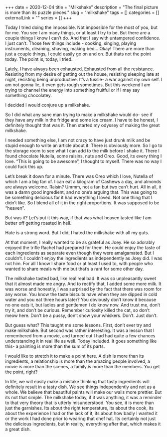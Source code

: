 +++
date = 2020-12-04
title = "Milkshake"
description = "The final picture is more than its puzzle pieces."
slug = "milkshake"
tags = []
categories = []
externalLink = ""
series = []
+++

Today I tried doing the impossible. Not impossible for the most of you, but for me. You see I am many things, or at least I try to be. But there are a couple things I know I can’t do. And that I say with untampered confidence. I just can’t. Those few things include - cooking, singing, playing instruments, cleaning, shaving, making bed… Okay! There are more than just a couple things, I could easily go on and on. But thats not the point today. The point is, today, I tried.

Lately, I have always been exhausted. Exhausted from all the resistance. Resisting from my desire of getting out the house, resisting sleeping late at night, resisting being unproductive. It’s a tussle- a war against my own self. I am not gonna lie, it even gets rough sometimes. But this weekend I am trying to channel the energy into something fruitful or if I may say something chocolatey.

I decided I would conjure up a milkshake.

So I did what any sane man trying to make a milkshake would do- see if they have any milk in the fridge and some ice cream. I have to be honest, I definitely thought that was it. Then started my odyssey of making the great milkshake.

I needed something else, I am not crazy to have just drunk milk and be stupid enough to write an article about it. There is obviously more. So I go to the storage room to see what I can add to the milk before I shake it. There I found chocolate Nutella, some raisins, nuts and Oreo. Good, its every thing I love. “This is going to be awesome”, I thought to myself. There was no way I could fuck this up.

Let’s break it down for a minute. There was Oreo which I love, Nutella of which I am a big fan of. I can eat a kilogram of Cashews a day, and almonds are always welcome. Raisin? Ummm, not a fan but two can’t hurt. All in all, it was a damn good ingredient, and no one’s arguing that. This was going to be something delicious for it had everything I loved. Not one thing that I didn’t like. So I blend all of it in the right proportions. It was supposed to be “heaven”.

But was it? Let’s put it this way, if that was what heaven tasted like I am better off getting roasted in hell.

Hate is a strong word. But I did, I hated the milkshake with all my guts.

At that moment, I really wanted to be as grateful as Joey. He so adorably enjoyed the trifle Rachel had prepared for them. He could enjoy the taste of each ingredients as separate even though they were amalgamated. But I couldn’t. I couldn’t enjoy the ingredients as independently as Joey did. I was not him. For all I know I share food or at least I used to, with people who wanted to share meals with me but that’s a rant for some other day.

The milkshake tasted bad, like real real bad. It was so unpleasantly sweet that it almost made me angry. And to rectify that, I added some more milk. It was worse and honestly, I was surprised by the fact that there was room for any worse. You know the taste biscuits have when they are dipped in cold water and you eat three hours later? You obviously don’t know it because no one eats it, but ladies and gentlemen I do know now. And trust me, don’t try it, and don’t be curious. Remember curiosity killed the cat, so don’t meow here. Don’t be a pussy, don’t show your whiskers. Don’t. Just don’t.

But guess what? This taught me some lessons. First, don’t ever try and make milkshake. But second was rather interesting. It was a lesson that I remembered from a movie, and turned out I had had quite a few chances understanding it in real life as well. Today included. It goes something like this- a painting is more than the sum of its parts.

I would like to stretch it to make a point here. A dish is more than its ingredients, a relationship is more than the amazing people involved, a movie is more than the scenes, a family is more than the members. You get the point, right?

In life, we will easily make a mistake thinking that tasty ingredients will definitely result in a tasty dish. We see things independently and not as a whole. We believe that beautiful paints will make our walls more prettier. But its not that simple. The milkshake today, if it was anything, it was a reminder to that very theory that is utterly misunderstood. You see, it is more than just the garnishes. Its about the right temperature, its about the cook, its about the experience I had or the lack of it, its about how badly I wanted it or the work I had done prior to wearing that chef hat. Its certainly not just the delicious ingredients, but in reality, everything after that, which makes it a great dish.
